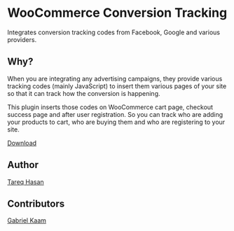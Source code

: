 WooCommerce Conversion Tracking
====================

Integrates conversion tracking codes from Facebook, Google and various providers.

Why?
---------------

When you are integrating any advertising campaigns, they provide various tracking codes (mainly JavaScript) to insert them various pages of your site so that it can track how the conversion is happening.

This plugin inserts those codes on WooCommerce cart page, checkout success page and after user registration. So you can track who are adding your products to cart, who are buying them and who are registering to your site.

[Download](http://wordpress.org/plugins/woocommerce-conversion-tracking/)

Author
---
[Tareq Hasan](http://tareq.weDevs.com)

Contributors
---
[Gabriel Kaam](https://knr.paris)
